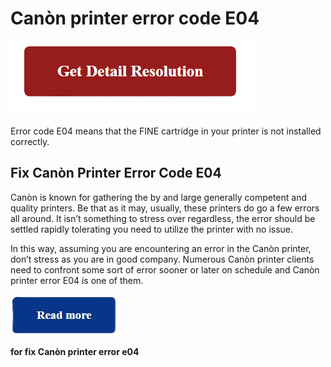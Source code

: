 # Canòn printer error code E04


[![Canòn printer error code E04](red2.png)](https://computersolve.com/canon-printer-error-code-e04/)

Error code E04 means that the FINE cartridge in your printer is not installed correctly.


## Fix Canòn Printer Error Code E04


Canòn is known for gathering the by and large generally competent and quality printers. Be that as it may, usually, these printers do go a few errors all around. It isn’t something to stress over regardless, the error should be settled rapidly tolerating you need to utilize the printer with no issue.

In this way, assuming you are encountering an error in the Canòn printer, don’t stress as you are in good company. Numerous Canòn printer clients need to confront some sort of error sooner or later on schedule and Canòn printer error E04 is one of them.

[![Canòn printer error code E04](read.png)](https://computersolve.com/canon-printer-error-code-e04/) 

**for fix Canòn printer error e04**
